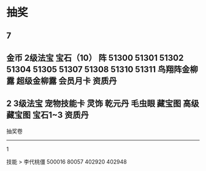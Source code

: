 # 抽奖
7
---
金币
2级法宝
宝石（10）
阵
51300
51301
51302
51304
51305
51307
51308
51310
51311
鸟翔阵金柳露
超级金柳露
会员月卡
资质丹
---
2
3级法宝
宠物技能卡
灵饰
乾元丹
毛虫眼
藏宝图
高级藏宝图
宝石1~3
资质丹
---
抽奖卷

---
1

技能 > 李代桃僵
500016
80057
402920
402948